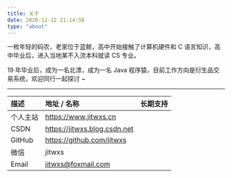 ```yaml
---
title: 关于
date: 2020-12-12 21:14:58
type: "about"
---
```


一枚年轻的码农，老家位于蓝鲸，高中开始接触了计算机硬件和 C 语言知识，高中毕业后，进入当地某不入流本科就读 CS 专业。

19 年毕业后，成为一名北漂，成为一名 Java 程序猿，目前工作方向是衍生品交易系统，欢迎同行一起探讨 ~

---

| 描述     | 地址 / 名称                  |                       长期支持                        |
| :------- | :--------------------------- | :---------------------------------------------------: |
| 个人主站 | https://www.jitwxs.cn        | <i class="fa fa-check-circle" aria-hidden="true"></i> |
| CSDN     | https://jitwxs.blog.csdn.net | <i class="fa fa-check-circle" aria-hidden="true"></i> |
| GitHub   | https://github.com/jitwxs    | <i class="fa fa-check-circle" aria-hidden="true"></i> |
| 微信     | jitwxs                       | <i class="fa fa-minus-circle" aria-hidden="true"></i> |
| Email    | jitwxs@foxmail.com           | <i class="fa fa-check-circle" aria-hidden="true"></i> |
